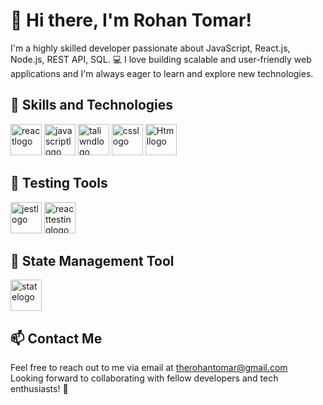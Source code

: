 # 👋 Hi there, I'm Rohan Tomar!

I'm a highly skilled developer passionate about JavaScript, React.js, Node.js, REST API, SQL. 💻 I love building scalable and user-friendly web applications and I'm always eager to learn and explore new technologies.

## 💪 Skills and Technologies
<div style={display:flex;gap:10;justifyContent:space-between}>
<img src="https://res.cloudinary.com/rohanss/image/upload/v1696663492/react-2_ypmtqi.svg" alt="reactlogo" width="50" height="50">
<img src="https://res.cloudinary.com/rohanss/image/upload/v1696663491/logo-javascript_lv2uel.svg" alt="javascriptlogo" width="50" height="50">
<img src="https://res.cloudinary.com/rohanss/image/upload/v1696663492/tailwindcss_k1ar4a.svg" alt="taliwndlogo" width="50" height="50">
<img src="https://res.cloudinary.com/rohanss/image/upload/v1696663492/css-3_szzz9u.svg" alt="csslogo" width="50" height="50">
<img src="https://res.cloudinary.com/rohanss/image/upload/v1696663492/html-1_nthhe1.svg" alt="Htmllogo" width="50" height="50">
</div>

## 🧪 Testing Tools
<div style={display:flex;gap:"10";justifyContent:"space-between"}>
<img src="https://res.cloudinary.com/rohanss/image/upload/v1696665915/jest-svgrepo-com_dothfh.svg" alt="jestlogo" width="50" height="50">
<img src="https://cdn.image.st-hatena.com/image/square/3cdf272e65fa8ac7d79033c868921ba18c62c982/backend=imagemagick;height=200;version=1;width=200/https%3A%2F%2Ftesting-library.com%2Fimg%2Foctopus-128x128.png" alt="reacttestinglogo" width="50" height="50">
</div>

## 💼 State Management Tool
<img src="https://res.cloudinary.com/rohanss/image/upload/v1696669193/redux_x7ldzd.svg" alt="statelogo" width="50" height="50">




## 📫 Contact Me

Feel free to reach out to me via email at [therohantomar@gmail.com](mailto:therohantomar@gmail.com)  
Looking forward to collaborating with fellow developers and tech enthusiasts! 🤝
